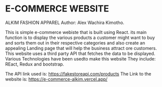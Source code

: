 # E-COMMERCE WEBSITE 

ALKIM FASHION APPAREL
Author: Alex Wachira Kimotho.

This is  simple e-commerce webiste that is built using React. its main function is to display the various products a customer might want to buy and sorts them out in their respective categories and also create an appealing Landing page that will help the business attract ore customers. This website uses a third party API that fetches the data to be displayed. Various Technologies have been usedto make this website They include: REact, Redux and bootstrap.

The API link used is: https://fakestoreapi.com/products
The Link to the website is: https://e-commerce-alkim.vercel.app/





